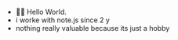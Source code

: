  - 🧑‍💻 Hello World.
 - i worke with note.js since 2 y
 - nothing really valuable because its just a hobby
